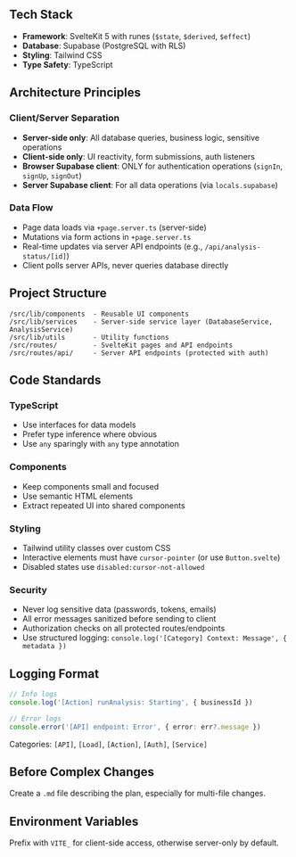 ## Tech Stack
- **Framework**: SvelteKit 5 with runes (`$state`, `$derived`, `$effect`)
- **Database**: Supabase (PostgreSQL with RLS)
- **Styling**: Tailwind CSS
- **Type Safety**: TypeScript

## Architecture Principles

### Client/Server Separation
- **Server-side only**: All database queries, business logic, sensitive operations
- **Client-side only**: UI reactivity, form submissions, auth listeners
- **Browser Supabase client**: ONLY for authentication operations (`signIn`, `signUp`, `signOut`)
- **Server Supabase client**: For all data operations (via `locals.supabase`)

### Data Flow
- Page data loads via `+page.server.ts` (server-side)
- Mutations via form actions in `+page.server.ts` 
- Real-time updates via server API endpoints (e.g., `/api/analysis-status/[id]`)
- Client polls server APIs, never queries database directly

## Project Structure
```
/src/lib/components  - Reusable UI components
/src/lib/services    - Server-side service layer (DatabaseService, AnalysisService)
/src/lib/utils       - Utility functions
/src/routes/         - SvelteKit pages and API endpoints
/src/routes/api/     - Server API endpoints (protected with auth)
```

## Code Standards

### TypeScript
- Use interfaces for data models
- Prefer type inference where obvious
- Use `any` sparingly with `any` type annotation

### Components
- Keep components small and focused
- Use semantic HTML elements
- Extract repeated UI into shared components

### Styling
- Tailwind utility classes over custom CSS
- Interactive elements must have `cursor-pointer` (or use `Button.svelte`)
- Disabled states use `disabled:cursor-not-allowed`

### Security
- Never log sensitive data (passwords, tokens, emails)
- All error messages sanitized before sending to client
- Authorization checks on all protected routes/endpoints
- Use structured logging: `console.log('[Category] Context: Message', { metadata })`

## Logging Format
```typescript
// Info logs
console.log('[Action] runAnalysis: Starting', { businessId })

// Error logs  
console.error('[API] endpoint: Error', { error: err?.message })
```

Categories: `[API]`, `[Load]`, `[Action]`, `[Auth]`, `[Service]`

## Before Complex Changes
Create a `.md` file describing the plan, especially for multi-file changes.

## Environment Variables
Prefix with `VITE_` for client-side access, otherwise server-only by default.
